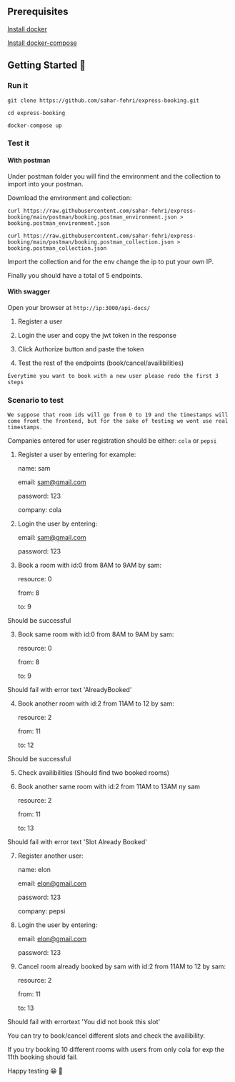 ## Prerequisites

[Install docker](https://www.digitalocean.com/community/tutorials/how-to-install-and-use-docker-on-ubuntu-20-04-fr)

[Install docker-compose](https://www.digitalocean.com/community/tutorials/how-to-install-and-use-docker-compose-on-ubuntu-20-04-fr)

## Getting Started :rocket:

### Run it

````aidl
git clone https://github.com/sahar-fehri/express-booking.git
````

````aidl
cd express-booking
````

````aidl
docker-compose up
````

### Test it

#### With postman

Under postman folder you will find the environment and the collection to import into your postman.

Download the environment and collection:

````aidl
curl https://raw.githubusercontent.com/sahar-fehri/express-booking/main/postman/booking.postman_environment.json > booking.postman_environment.json
````

````aidl
curl https://raw.githubusercontent.com/sahar-fehri/express-booking/main/postman/booking.postman_collection.json > booking.postman_collection.json
````

Import the collection and for the env change the ip to put your own IP.

Finally you should have a total of 5 endpoints.

#### With swagger

Open your browser at `http://ip:3000/api-docs/`

1. Register a user

2. Login the user and copy the jwt token in the response

3. Click Authorize button and paste the token

4. Test the rest of the endpoints (book/cancel/availibilities)

`Everytime you want to book with a new user please redo the first 3 steps`

### Scenario to test

`We suppose that room ids will go from 0 to 19 and the timestamps will come fromt the frontend, but for the sake of testing we wont use real timestamps.`

Companies entered for user registration should be either: `cola` or `pepsi`

1. Register a user by entering for example:

    name: sam

    email: sam@gmail.com

    password: 123

    company: cola

2. Login the user by entering:

    email: sam@gmail.com

    password: 123

3. Book a room with id:0 from 8AM to 9AM by sam:

    resource: 0

    from: 8

    to: 9

Should be successful

3. Book same room with id:0 from 8AM to 9AM by sam:

    resource: 0

    from: 8

    to: 9

Should fail with error text 'AlreadyBooked'

4. Book another room with id:2 from 11AM to 12 by sam:

    resource: 2

    from: 11

    to: 12

Should be successful

5. Check availibilities (Should find two booked rooms)

6. Book another same room with id:2 from 11AM to 13AM ny sam

    resource: 2

    from: 11

    to: 13

Should fail with error text 'Slot Already Booked'

7. Register another user:

   name: elon

    email: elon@gmail.com

    password: 123

    company: pepsi

8. Login the user by entering:

    email: elon@gmail.com

    password: 123

9. Cancel room already booked by sam with id:2 from 11AM to 12 by sam:

    resource: 2

    from: 11

    to: 13

Should fail with errortext 'You did not book this slot'

You can try to book/cancel different slots and check the availibility.

If you try booking 10 different rooms with users from only cola for exp the 11th booking should fail.


Happy testing 😁 🎉